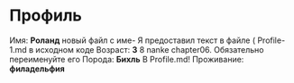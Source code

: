 # Профиль
Имя: **Роланд**
новый файл с име-
Я предоставил текст в файле (
Profile-1.md
в исходном коде
Возраст: **3**
8 nanke chapter06. Обязательно
переименуйте его
Порода: **Бихль**
B Profile.md!
Проживание: **филадельфия**